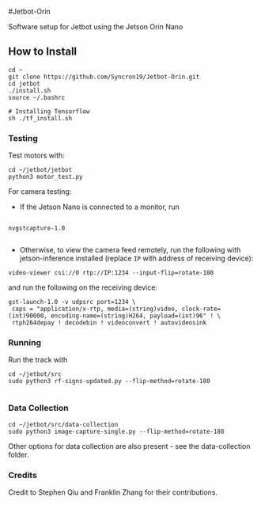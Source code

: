 #Jetbot-Orin


Software setup for Jetbot using the Jetson Orin Nano

## How to Install

```
cd ~
git clone https://github.com/Syncron19/Jetbot-Orin.git
cd jetbot
./install.sh
source ~/.bashrc

# Installing Tensorflow
sh ./tf_install.sh      

```



### Testing
Test motors with:
```
cd ~/jetbot/jetbot
python3 motor_test.py
```
For camera testing:
- If the Jetson Nano is connected to a monitor, run

```

nvgstcapture-1.0


```
- Otherwise, to view the camera feed remotely, run the following with jetson-inference installed (replace ```IP``` with address of receiving device):

```video-viewer csi://0 rtp://IP:1234 --input-flip=rotate-180```

and run the following on the receiving device:
```
gst-launch-1.0 -v udpsrc port=1234 \
 caps = "application/x-rtp, media=(string)video, clock-rate=(int)90000, encoding-name=(string)H264, payload=(int)96" ! \
 rtph264depay ! decodebin ! videoconvert ! autovideosink
```


### Running
Run the track with
```
cd ~/jetbot/src
sudo python3 rf-signs-updated.py --flip-method=rotate-180


```

### Data Collection
```
cd ~/jetbot/src/data-collection
sudo python3 image-capture-single.py --flip-method=rotate-180
```
Other options for data collection are also present - see the data-collection folder.

### Credits

Credit to Stephen Qiu and Franklin Zhang for their contributions.
